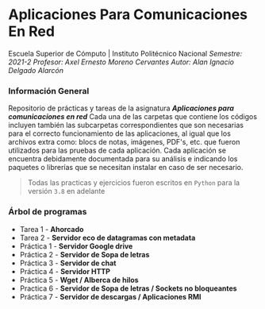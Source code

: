 # Aplicaciones Para Comunicaciones En Red
Escuela Superior de Cómputo | Instituto Politécnico Nacional
_Semestre: 2021-2_
_Profesor: Axel Ernesto Moreno Cervantes_
_Autor: Alan Ignacio Delgado Alarcón_

### Información General
Repositorio de prácticas y tareas de la asignatura **_Aplicaciones para comunicaciones en red_**
Cada una de las carpetas que contiene los códigos incluyen también las subcarpetas correspondientes que son necesarias para el correcto funcionamiento de las aplicaciones, al igual que los archivos extra como: blocs de notas, imágenes, PDF's, etc. que fueron utilizados para las pruebas de cada aplicación.
Cada aplicación se encuentra debidamente documentada para su análisis e indicando los paquetes o librerías que se necesitan instalar en caso de ser necesario.

> Todas las practicas y ejercicios fueron escritos en `Python` para la versión `3.8` en adelante

### Árbol de programas
- Tarea 1 - **Ahorcado**
- Tarea 2 - **Servidor eco de datagramas con metadata**
- Práctica 1 - **Servidor Google drive**
- Práctica 2 - **Servidor de Sopa de letras**
- Práctica 3 - **Servidor de chat**
- Práctica 4 - **Servidor HTTP**
- Práctica 5 - **Wget / Alberca de hilos**
- Practica 6 - **Servidor de Sopa de letras / Sockets no bloqueantes**
- Práctica 7 - **Servidor de descargas / Aplicaciones RMI**